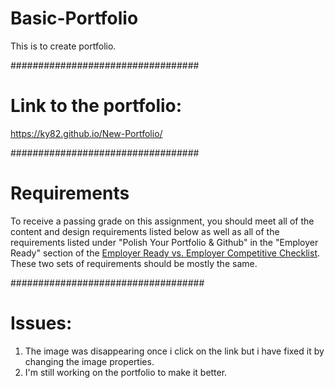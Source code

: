 # Basic-Portfolio
This is to create portfolio.

##################################


# Link to the portfolio:
https://ky82.github.io/New-Portfolio/

##################################

# Requirements
To receive a passing grade on this assignment, you should meet all of the content and design requirements listed below as well as all of the requirements listed under "Polish Your Portfolio & Github" in the "Employer Ready" section of the [Employer Ready vs. Employer Competitive Checklist](https://drive.google.com/file/d/0BwhzeIUMYf1nV2JQcGdkU3ktcnFBLUZ4X09VSXliTUtJZWsw/view). These two sets of requirements should be mostly the same.

###################################

# Issues:
1. The image was disappearing once i click on the link but i have fixed it by changing the image properties.
2. I'm still working on the portfolio to make it better.






